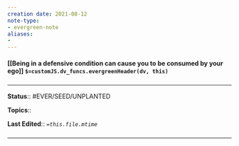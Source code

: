 ```yaml
---
creation date: 2021-08-12
note-type: 
- evergreen-note
aliases:
- 
---
```


#### [[Being in a defensive condition can cause you to be consumed by your ego]] `$=customJS.dv_funcs.evergreenHeader(dv, this)`



### <hr class="footnote"/>

**Status**:: #EVER/SEED/UNPLANTED 

**Topics**::  
	
**Last Edited**:: *`=this.file.mtime`*
	
### <hr class="references"/>
